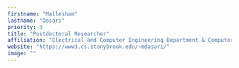 ```yaml
---
firstname: "Mallesham"
lastname: "Dasari"
priority: 3 
title: "Postdoctoral Researcher"
affiliation: "Electrical and Computer Engineering Department & Computer Science Department"
website: "https://www3.cs.stonybrook.edu/~mdasari/"
image: ""
---
```

